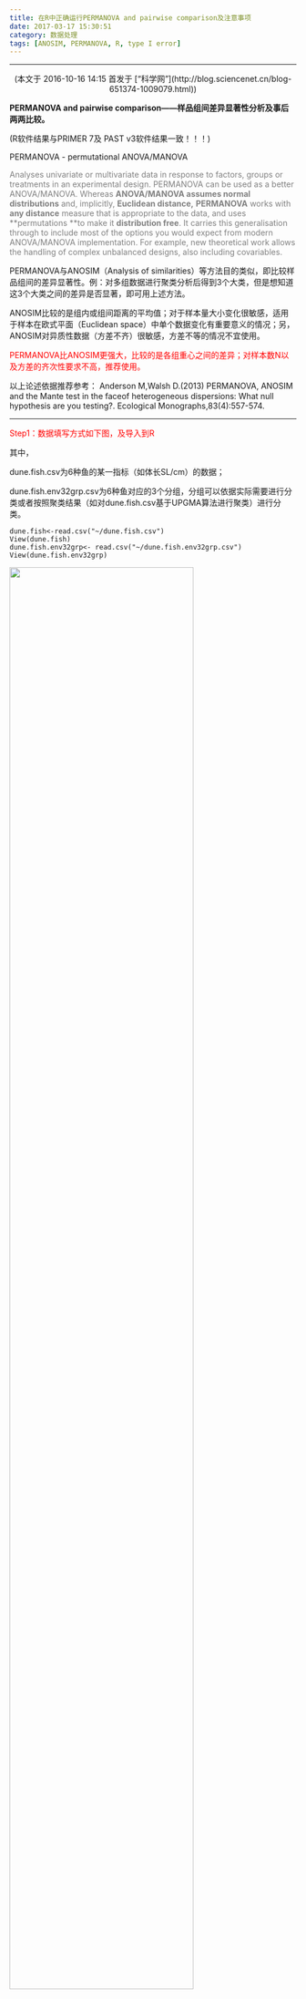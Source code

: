 ```yaml
---
title: 在R中正确运行PERMANOVA and pairwise comparison及注意事项
date: 2017-03-17 15:30:51
category: 数据处理
tags: [ANOSIM, PERMANOVA, R, type I error]
---
```


---

<center>(本文于  2016-10-16 14:15 首发于 [“科学网”](http://blog.sciencenet.cn/blog-651374-1009079.html))</center>



**PERMANOVA  and pairwise comparison——样品组间差异显著性分析及事后两两比较。**

(R软件结果与PRIMER 7及 PAST v3软件结果一致！！！)

<!-- more -->

PERMANOVA - permutational ANOVA/MANOVA

<font color=grey>Analyses univariate or multivariate data in response to factors, groups or treatments in an experimental design. PERMANOVA can be used as a better ANOVA/MANOVA. Whereas **ANOVA/MANOVA assumes normal distributions** and, implicitly, **Euclidean distance,** **PERMANOVA** works with **any distance** measure that is appropriate to the data, and uses **permutations **to make it **distribution free**. It carries this generalisation through to include most of the options you would expect from modern ANOVA/MANOVA implementation. For example, new theoretical work allows the handling of complex unbalanced designs, also including covariables.</font>



PERMANOVA与ANOSIM（Analysis of similarities）等方法目的类似，即比较样品组间的差异显著性。例：对多组数据进行聚类分析后得到3个大类，但是想知道这3个大类之间的差异是否显著，即可用上述方法。



ANOSIM比较的是组内或组间距离的平均值；对于样本量大小变化很敏感，适用于样本在欧式平面（Euclidean space）中单个数据变化有重要意义的情况；另，ANOSIM对异质性数据（方差不齐）很敏感，方差不等的情况不宜使用。

<font color=red>PERMANOVA比ANOSIM更强大，比较的是各组重心之间的差异；对样本数N以及方差的齐次性要求不高，推荐使用。</font>



以上论述依据推荐参考：
Anderson M,Walsh D.(2013) PERMANOVA, ANOSIM and the Mante test in the faceof heterogeneous dispersions: What null hypothesis are you testing?. Ecological Monographs,83(4):557-574.

---

<font color=red>Step1：数据填写方式如下图，及导入到R</font>


其中，

dune.fish.csv为6种鱼的某一指标（如体长SL/cm）的数据；

dune.fish.env32grp.csv为6种鱼对应的3个分组，分组可以依据实际需要进行分类或者按照聚类结果（如对dune.fish.csv基于UPGMA算法进行聚类）进行分类。

``` dash
dune.fish<-read.csv("~/dune.fish.csv")
View(dune.fish)
dune.fish.env32grp<- read.csv("~/dune.fish.env32grp.csv")
View(dune.fish.env32grp)
```


<img src="http://p1.bpimg.com/567571/f66c3d7d116aef92.jpg" width=80% align=center>

下图为dune.fish.backup.csv，仅仅为了方便理解数据含义，在R中不使用。

<img src="http://p1.bpimg.com/567571/f6b0947a4a30b05b.jpg" width=80% align=center>

<font color=red><center># 注意事项一，</center></font>

<font color=red>dune.fish.evn32grp.csv中的factor元素即”Group”的内容：</font>

**①必须按顺序排列，<font color=red>不能乱序</font>**

**②建议使用字母排序，如A，A，B，C，C，etc；<font color=red>不能使用纯数字</font>，如1，1，2，2，3，etc，因为纯数字在R软件中会被认为是只有1个变量，即即使增加类别，df不会改变，为1。**

---

<font color=red>Step2：进行PERMANOVA计算，结果如下图</font>

``` bash
library(vegan)
adonis(dune.fish~ Group,data = dune.fish.env32grp,permutations = 999,method="bray")->ad1
ad1
```

<img src="http://p1.bqimg.com/567571/de5cdea5a6eadeb8.jpg" width=80% align=center>

上图为PERMANOVA计算结果，与PRIMER或PAST 软件结果一致。


本例结果为，GroupA，B，C之间的F-value= 2.9155，p-value = 0.15。

<center><font color=red>注意事项二：</font></center>

**相同数据样本，在PRIMER和R软件中：SS, MS, and F-value结果完全相同，但，每进行一个999次permutations，得到p-value可能会有微小的波动。**

---

<font color=red>Step3：pairwise comparison for PERMANOVA in R software</font>

``` bash
#-------copy pairwise.adonis function code in R -----------
pairwise.adonis <-function(x,factors, sim.method, p.adjust.m)
{
 library(vegan)
 co = as.matrix(combn(unique(factors),2))
 pairs = c()
 F.Model =c()
 R2 = c()
 p.value = c()
 for(elem in 1:ncol(co)){
 ad = adonis(x[factors %in%c(as.character(co[1,elem]),as.character(co[2,elem])),] ~
 factors[factors %in%c(as.character(co[1,elem]),as.character(co[2,elem]))] , method =sim.method);
 pairs =c(pairs,paste(co[1,elem],'vs',co[2,elem]));
 F.Model =c(F.Model,ad$aov.tab[1,4]);
 R2 = c(R2,ad$aov.tab[1,5]);
 p.value = c(p.value,ad$aov.tab[1,6])
 }
 p.adjusted =p.adjust(p.value,method=p.adjust.m)
 pairw.res = data.frame(pairs,F.Model,R2,p.value,p.adjusted)
 return(pairw.res)
}
#-----------end copy-------------

pairwise.adonis(dune.fish, dune.fish.env32grp$Group, sim.method="bray", p.adjust.m= "bonferroni")

( 备忘 adonis( dune.fish~ Group, data = dune.fish.env32grp, permutations = 999, method="bray")->ad1 )
```

运行结果如下图，R软件结果与PRIMER或PAST软件一致

<img src="http://p1.bpimg.com/567571/65cd7c80a1138842.jpg" width=80% align=center>

以上！

代码分享，希望对大家有所帮助。

---

---

<center>**Q & A**</center>

Q[7]yifan1002

您好，我在用Past3的时候遇到了新的问题，当我进行mutivariate-tests-Two-way PERMANOVA分析时，也就是进行双因素permanova时，只能得到因素1和因素2及二者的总的差异是否显著，没有不同处理之间的结果…进行单因permanova时，就能得到不同处理之间的结果。我的理解，是不是因为直接进行双因素两两比较时，容易出错，所以基本上无论哪种软件都没有这种方法，不知您是否有遇到过这种情况~~~

A:

权当我发散一下思维吧：

这个<font color=red>双因素两两比较就是连续不断犯I型错误</font>，软件自己都不好意思了，或者说可能由于这个多重比较的I型错误大家都心知肚明吧，所以在等待世界优秀统计学家解决这个统计问题。PS：分享一个不太相关但很经典的例子：数据集a有两个数字 -2000和-5000，数据集b也有两个数字2000和5000，双尾t检验结果显示p-value>0.05，就是统计显示a和b的均值即-3500和3500无统计学显著差异，欢迎大家思考一下为什么
 
Q[6]yifan1002

好的，谢谢您。因为我有五个处理，两两比较就有十组，之前是分别把两组的数据提起出来单独进行比较，也就是分别进行十次比较，后来用pairwise analysis的结果和我单独比较的结果差别很大，几乎完全不一样，所以也在怀疑pairwise analysis的可靠性，我在研究下PAST3 的用法，非常感谢您~ 

A：不客气！
 
Q[5]梅卫平

ANOSIM 和 PERMANOVA的pairwise analysis声明：“Pairwise tests are not possible in vegan. My understanding is that the non-R software with such tests makes separate pairwise tests using subsets of data with only two levels of a factor in one test. We don't provide that in vegan and have no plans to provide this in the future.”(cited by Jari Oksanen, author of anosim and Adonis{vegan} in R)   https://stat.ethz.ch/pipermail/r-sig-ecology/2013-June/003865.html  

我的理解是 PRIMER等软件对ANOSIM已经PERMANOVA的传统的pairwise analysis其实都是不准确的，R软件{vegan} package的作者Jari Oksanen也不打算提供与PREMER等软件得到相同结果的传统的pairwise 代码，因为这种传统的pairwise显然会增加犯I类错误的概率，不能真实反应两两比较的显著水平。（参考 I 类错误及 II 类错误的描述）
 
Q[4]yifan1002 

您好，有两个问题想请教下，1、'nperm' >= set of all permutations: complete enumeration.
Set of permutations < 'minperm'. Generating entire set.

这个报错您解决了吗，或者这个报错对结果会不会也有影响。2、Step3中，您是把x换成dune.fish，factors换成Group之后就可以运行了吗~~最近也在做这个分析，这个代码特别有用，但运行过程中总是出错。

A：个人<font color=red>不建议对ANOSIM 或 PERMANOVA作所谓的pairwise analysis</font>，因为：例如有三group数据资料，PERMANOVA结果显示 p < 0.05；然后各group数据两两比较一次，则需比较3次，那么比较3次至少有一次犯 I 类错误 的概率就是 alpha' = 1-0.95^3 = 0.1426 > 0.05，即p-value=0.14也会判定并导出结果significant，没有意义的不正确结果。PS：如果一定要pairwise analysis的话，直接用免费的 PAST V3软件就足够用了！Best regards

 
Q[3]

非常有用，能够解决我的数据分析问题！感激！

A：

那就好。不客气
 
Q[2]

感谢！感谢！我试试！最近来沈阳应用生态所做稳定同位素实验，每天都好忙，没及时查看您的留言，再次表示抱歉啊！

A：

您客气了。希望有用。
 
Q[1]梅卫平

本文作者已进行多次反复验证，已经将R软件结果与PRIMER 7 软件和PAST v3 软件进行比较，得出上述结果。欢迎大家自行copy代码，对自己的数据和在R中使用并进行多软件分析比较。



---

<span id="busuanzi_container_page_pv">
<已有 <span id="busuanzi_value_page_pv"></span> 次阅读>
</span>

---


由于本文作者水平有限，文中如有错误之处，欢迎大家批评指正！

① 本文仅代表作者个人观点，不代表任何其它立场，欢迎交流合作！

② 转载与分享请注明：本文源于为学为研网 http://meiweiping.cn